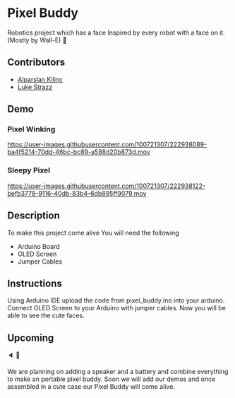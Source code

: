 # Pixel Buddy
Robotics project which has a face
Inspired by every robot with a face on it. (Mostly by Wall-E)  :robot:

## Contributors
- [Alparslan Kilinc](https://github.com/AlparslanKilinc)
- [Luke Strazz](https://github.com/LukeStrazz)

## Demo

### Pixel Winking
https://user-images.githubusercontent.com/100721307/222938089-ba4f5214-70dd-46bc-bc89-a588d20b873d.mov

### Sleepy Pixel
https://user-images.githubusercontent.com/100721307/222938122-befb3778-9116-40db-83b4-6db895ff9079.mov

## Description
To make this project come alive You will need the following
- Arduino Board
- OLED Screen
- Jumper Cables

## Instructions
Using Arduino IDE upload the code from pixel_buddy.ino into your arduino.
Connect OLED Screen to your Arduino with jumper cables.
Now you will be able to see the cute faces.

## Upcoming
:speaker: :battery:

We are planning on adding a speaker  and a battery and combine everything to make an portable pixel buddy.
Soon we will add our demos and once assembled in a cute case our Pixel Buddy will come alive.
